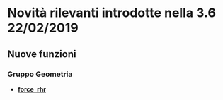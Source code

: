 # Novità rilevanti introdotte nella 3.6 22/02/2019

## Nuove funzioni

### Gruppo Geometria
* [**force_rhr**](./gr_funzioni/geometria/funzioni/force_rhr.html)

